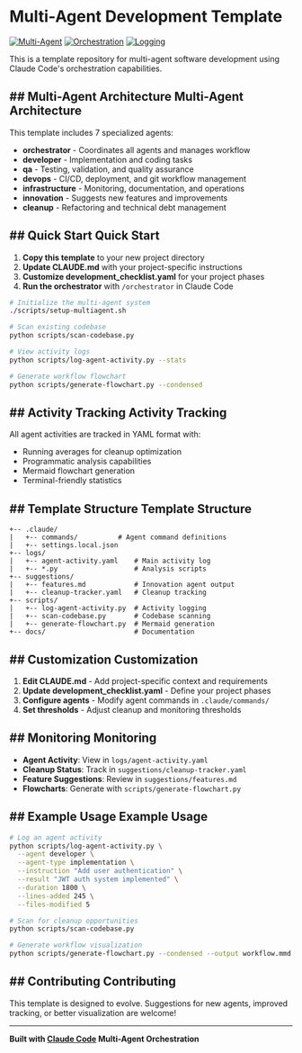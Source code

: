 # Multi-Agent Development Template

[![Multi-Agent](https://img.shields.io/badge/development-multi--agent-blue)](https://github.com/your-org/multi-agent-template)
[![Orchestration](https://img.shields.io/badge/orchestration-autonomous-green)](https://claude.ai/code)
[![Logging](https://img.shields.io/badge/logging-YAML-orange)](./logs/agent-activity.yaml)

This is a template repository for multi-agent software development using Claude Code's orchestration capabilities.

## ## Multi-Agent Architecture Multi-Agent Architecture

This template includes 7 specialized agents:

- **orchestrator** - Coordinates all agents and manages workflow
- **developer** - Implementation and coding tasks
- **qa** - Testing, validation, and quality assurance  
- **devops** - CI/CD, deployment, and git workflow management
- **infrastructure** - Monitoring, documentation, and operations
- **innovation** - Suggests new features and improvements
- **cleanup** - Refactoring and technical debt management

## ## Quick Start Quick Start

1. **Copy this template** to your new project directory
2. **Update CLAUDE.md** with your project-specific instructions
3. **Customize development_checklist.yaml** for your project phases
4. **Run the orchestrator** with `/orchestrator` in Claude Code

```bash
# Initialize the multi-agent system
./scripts/setup-multiagent.sh

# Scan existing codebase
python scripts/scan-codebase.py

# View activity logs
python scripts/log-agent-activity.py --stats

# Generate workflow flowchart
python scripts/generate-flowchart.py --condensed
```

## ## Activity Tracking Activity Tracking

All agent activities are tracked in YAML format with:
- Running averages for cleanup optimization
- Programmatic analysis capabilities  
- Mermaid flowchart generation
- Terminal-friendly statistics

## ## Template Structure Template Structure

```
+-- .claude/
|   +-- commands/          # Agent command definitions
|   +-- settings.local.json
+-- logs/
|   +-- agent-activity.yaml    # Main activity log
|   +-- *.py                   # Analysis scripts
+-- suggestions/
|   +-- features.md            # Innovation agent output
|   +-- cleanup-tracker.yaml   # Cleanup tracking
+-- scripts/
|   +-- log-agent-activity.py  # Activity logging
|   +-- scan-codebase.py       # Codebase scanning
|   +-- generate-flowchart.py  # Mermaid generation
+-- docs/                      # Documentation
```

## ## Customization Customization

1. **Edit CLAUDE.md** - Add project-specific context and requirements
2. **Update development_checklist.yaml** - Define your project phases
3. **Configure agents** - Modify agent commands in `.claude/commands/`
4. **Set thresholds** - Adjust cleanup and monitoring thresholds

## ## Monitoring Monitoring

- **Agent Activity**: View in `logs/agent-activity.yaml`
- **Cleanup Status**: Track in `suggestions/cleanup-tracker.yaml`  
- **Feature Suggestions**: Review in `suggestions/features.md`
- **Flowcharts**: Generate with `scripts/generate-flowchart.py`

## ## Example Usage Example Usage

```bash
# Log an agent activity
python scripts/log-agent-activity.py \
  --agent developer \
  --agent-type implementation \
  --instruction "Add user authentication" \
  --result "JWT auth system implemented" \
  --duration 1800 \
  --lines-added 245 \
  --files-modified 5

# Scan for cleanup opportunities  
python scripts/scan-codebase.py

# Generate workflow visualization
python scripts/generate-flowchart.py --condensed --output workflow.mmd
```

## ## Contributing Contributing

This template is designed to evolve. Suggestions for new agents, improved tracking, or better visualization are welcome!

---

**Built with [Claude Code](https://claude.ai/code) Multi-Agent Orchestration**